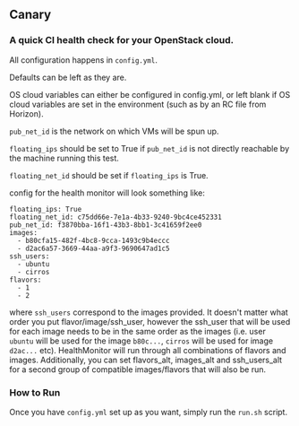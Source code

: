 ## Canary 
### A quick CI health check for your OpenStack cloud.
All configuration happens in `config.yml`.

Defaults can be left as they are.

OS cloud variables can either be configured in config.yml, or left blank if OS cloud variables are set in the environment (such as by an RC file from Horizon).

`pub_net_id` is the network on which VMs will be spun up.

`floating_ips` should be set to True if `pub_net_id` is not directly reachable by the machine running this test.

`floating_net_id` should be set if `floating_ips` is True.

config for the health monitor will look something like: 

```
floating_ips: True
floating_net_id: c75dd66e-7e1a-4b33-9240-9bc4ce452331
pub_net_id: f3870bba-16f1-43b3-8bb1-3c41659f2ee0
images:
  - b80cfa15-482f-4bc8-9cca-1493c9b4eccc
  - d2ac6a57-3669-44aa-a9f3-9690647ad1c5
ssh_users:
  - ubuntu
  - cirros
flavors:
  - 1
  - 2
```

where `ssh_users` correspond to the images provided. It doesn't matter what order you put flavor/image/ssh_user, however the ssh_user that will be used for each image needs to be in the same order as the images (i.e. user `ubuntu` will be used for the image `b80c...`, `cirros` will be used for image `d2ac...` etc). HealthMonitor will run through all combinations of flavors and images. Additionally, you can set flavors_alt, images_alt and ssh_users_alt for a second group of compatible images/flavors that will also be run.

### How to Run 

Once you have `config.yml` set up as you want, simply run the `run.sh` script. 